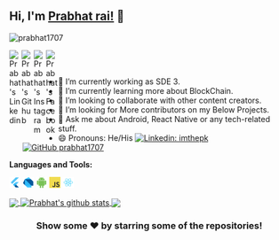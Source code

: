 ## Hi, I'm [Prabhat rai!](www.linkedin.com/in/prabhat-rai) 👋

<p align="left"> <img src="https://komarev.com/ghpvc/?username=prabhat1707&label=Views&color=blue&style=plastic" alt="prabhat1707" /> </p>
</a>
<a href="https://linkedin.com/in/prabhat-rai">
  <img align="left" alt="Prabhat's Linkedin" width="22px" src="https://cdn.jsdelivr.net/npm/simple-icons@v3/icons/linkedin.svg" />
</a>
<a href="https://github.com/prabhat1707">
  <img align="left" alt="Prabhat's Github" width="22px" src="https://cdn.jsdelivr.net/npm/simple-icons@v3/icons/github.svg" />
</a>
<a href="https://www.instagram.com/prabhat_rai17/">
  <img align="left" alt="Prabhat's Instagram" width="22px" src="https://cdn.jsdelivr.net/npm/simple-icons@v3/icons/instagram.svg" />
</a>
<a href="https://www.facebook.com/prabhat.rai17/">
  <img align="left" alt="Prabhat's Facebook" width="22px" src="https://cdn.jsdelivr.net/npm/simple-icons@v3/icons/facebook.svg" />
</a>
<br/>
<br/>

- 🔭 I’m currently working as SDE 3.
- 🌱 I’m currently learning more about BlockChain.
- 👯 I’m looking to collaborate with other content creators.
- 🤔 I’m looking for More contributors on my Below Projects.
- 💬 Ask me about Android, React Native or any tech-related stuff.
- 😄 Pronouns: He/His
[![Linkedin: imthepk](https://img.shields.io/badge/-prabhat-blue?style=flat-square&logo=Linkedin&logoColor=white&link=https://www.linkedin.com/in/prabhat-rai/)](https://www.linkedin.com/in/prabhat-rai/)
[![GitHub prabhat1707](https://img.shields.io/github/followers/prabhat1707?label=follow&style=social)](https://https://github.com/prabhat1707)

**Languages and Tools:**  

<code><img height="20" src="https://raw.githubusercontent.com/github/explore/80688e429a7d4ef2fca1e82350fe8e3517d3494d/topics/flutter/flutter.png"></code>
<code><img height="20" src="https://raw.githubusercontent.com/github/explore/80688e429a7d4ef2fca1e82350fe8e3517d3494d/topics/dart/dart.png"></code>
<code><img height="20" src="https://raw.githubusercontent.com/github/explore/80688e429a7d4ef2fca1e82350fe8e3517d3494d/topics/android/android.png"></code>
<code><img height="20" src="https://raw.githubusercontent.com/github/explore/80688e429a7d4ef2fca1e82350fe8e3517d3494d/topics/javascript/javascript.png"></code>
<code><img height="20" src="https://raw.githubusercontent.com/github/explore/80688e429a7d4ef2fca1e82350fe8e3517d3494d/topics/react/react.png"></code>    

<a href="https://github.com/prabhat1707">
  <img align="center" src="https://github-readme-stats.vercel.app/api/top-langs/?username=prabhat1707&theme=light&hide_langs_below=1" />
</a>
<a href="https://github.com/prabhat1707">
 <img align="center" src="https://github-readme-stats.vercel.app/api?username=prabhat1707&show_icons=true&theme=light&count_private=true&line_height=27" alt="Prabhat's github stats"/>
</a>

</a>
<a href="https://github.com/prabhat1707/easywaylocation">
 <img align="center" src="https://github-readme-stats.vercel.app/api/pin/?username=prabhat1707&repo=EasyWayLocation&theme=light" />
</a>

<div align="center">

### Show some ❤️ by starring some of the repositories!

</div>

